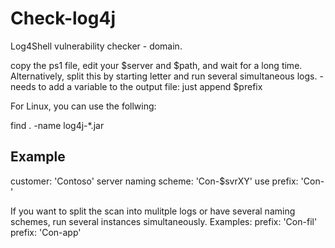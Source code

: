 # Check-log4j
Log4Shell vulnerability checker - domain.

copy the ps1 file, edit your $server and $path, and wait for a long time.
Alternatively, split this by starting letter and run several simultaneous logs. - needs to add a variable to the output file: just append $prefix

For Linux, you can use the follwing:

find . -name log4j-*.jar


## Example

customer: 'Contoso'
server naming scheme: 'Con-$svrXY'
use prefix: 'Con-'

If you want to split the scan into mulitple logs or have several naming schemes, run several instances simultaneously.
Examples:
prefix: 'Con-fil'
prefix: 'Con-app'
